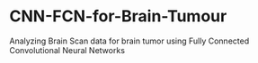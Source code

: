 # CNN-FCN-for-Brain-Tumour
Analyzing Brain Scan data for brain tumor using Fully Connected Convolutional Neural Networks

